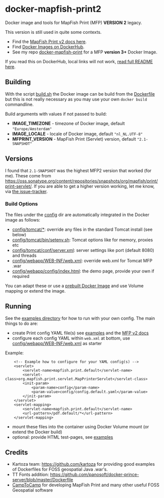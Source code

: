 # docker-mapfish-print2

Docker image and tools for MapFish Print (MFP) **VERSION 2** legacy.

This version is still used in quite some contexts. 

* Find the [MapFish Print v2 docs here](http://www.mapfish.org/doc/print/).
* Find [Docker Images on DockerHub](https://hub.docker.com/r/justb4/mapfish-print2).
* See my repo [docker-mapfish-print](https://github.com/justb4/docker-mapfish-print) for a MFP **version 3+** Docker Image.

If you read this on DockerHub, local links will not work, [read full README here](https://github.com/justb4/docker-mapfish-print2).

## Building

With the script [build.sh](build.sh) the Docker image can be build
from the [Dockerfile](Dockerfile) but this is not really necessary as
you may use your own `docker build` commandline.

Build arguments with values if not passed to build:

- **IMAGE_TIMEZONE** - timezone of Docker image, default ``"Europe/Amsterdam"``
- **IMAGE_LOCALE** - locale of Docker image, default ``"nl_NL.UTF-8"``
- **MFPRINT_VERSION** - MapFish Print (Servlet) version, default ``"2.1-SNAPSHOT"``

## Versions
I found that `2.1-SNAPSHOT` was the highest MFP2 version that worked (for me).
These come from https://oss.sonatype.org/content/repositories/snapshots/org/mapfish/print/print-servlet/.
If you are able to get a higher version working, let me know, via [the issue-tracker](https://github.com/justb4/docker-mapfish-print2/issues).

### Build Options

The files under the  [config](config) dir are automatically integrated in the Docker image as follows:

- [config/tomcat/*](config/tomcat): override any files in the standard Tomcat install (see below)
- [config/tomcat/bin/setenv.sh](config/tomcat/bin/setenv.sh): Tomcat options like for memory, proxies etc
- [config/tomcat/conf/server.xml](config/tomcat/bin/setenv.sh): server settings like port (default 8080) and threads
- [config/webapp/WEB-INF/web.xml](config/webapp/WEB-INF/web.xml): override web.xml for Tomcat MFP .war
- [config/webapp/config/index.html](config/webapp/config/index.html): the demo page, provide your own if required

You can adapt these or use a [prebuilt Docker Image](https://hub.docker.com/r/justb4/mapfish-print2) 
and use Volume mapping or extend the image.

## Running

See the [examples directory](examples) for how to run with your own config.
The main things to do are:

* create Print config YAML file(s) see [examples](examples/webapp/config) and the [MFP v2 docs](http://www.mapfish.org/doc/print/)
* configure each config YAML within `web.xml` at bottom, use [config/webapp/WEB-INF/web.xml](config/webapp/WEB-INF/web.xml) as starter

Example:

```
    <!-- Example how to configure for your YAML config(s) -->
    <servlet>
        <servlet-name>mapfish.print.default</servlet-name>
        <servlet-class>org.mapfish.print.servlet.MapPrinterServlet</servlet-class>
        <init-param>
            <param-name>config</param-name>
            <param-value>config/config.default.yaml</param-value>
        </init-param>
    </servlet>
    <servlet-mapping>
        <servlet-name>mapfish.print.default</servlet-name>
        <url-pattern>/pdf.default/*</url-pattern>
    </servlet-mapping>

```  

* mount these files into the container using Docker Volume mount (or extend the Docker build)
* optional: provide HTML test-pages, see [examples](examples/webapp/config/test)

## Credits

* Kartoza team: https://github.com/kartoza for providing good examples of Dockerfiles for FOSS geospatial Java .war's.
* TT Fonts addition: https://github.com/panosoft/docker-prince-server/blob/master/Dockerfile
* [CampToCamp](https://www.camptocamp.com/) for developing MapFish Print and many other useful FOSS Geospatial software
